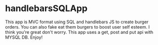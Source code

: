 # handlebarsSQLApp

This app is MVC format using SQL and handlebars JS to create burger orders.
You can also fake eat them burgers to boost user self esteem.
I think you're great don't worry. This app uses a get, post and put api with MYSQL DB.
Enjoy! 


